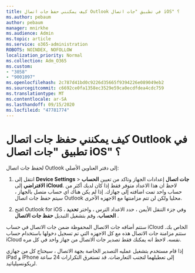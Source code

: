 ```yaml
---
title: كيف يمكنني حفظ جات اتصال Outlook في تطبيق "جات اتصال iOS" ؟
ms.author: pebaum
author: pebaum
manager: mnirkhe
ms.audience: Admin
ms.topic: article
ms.service: o365-administration
ROBOTS: NOINDEX, NOFOLLOW
localization_priority: Normal
ms.collection: Adm_O365
ms.custom:
- "3058"
- "9001097"
ms.openlocfilehash: 2c787d41bd0c9226d35665f9394226e089049eb2
ms.sourcegitcommit: c6692ce0fa1358ec3529e59ca0ecdfdea4cdc759
ms.translationtype: MT
ms.contentlocale: ar-SA
ms.lasthandoff: 09/15/2020
ms.locfileid: "47781774"
---
```

# <a name="how-do-i-save-my-outlook-contacts-to-my-ios-contacts-app"></a>كيف يمكنني حفظ جات اتصال Outlook في تطبيق "جات اتصال iOS" ؟

لحفظ جات اتصال Outlook إلى دفتر العناوين الأصلي:
 
1. انتقل إلى **Device Settings**  >  **جات اتصال** إعدادات الجهاز وتاكد من تعيين **الحساب الافتراضي** إلى **iCloud**. لاحظ ان هذا الاعداد متوفر فقط إذا كان لديك أكثر من حساب واحد تمت اضافته إلى جهازك. إذا لم يكن هناك اي حساب متصل بالجهاز ، سيتم حفظ جات اتصال Outlook محليا ولكن لن تتم مزامنتها مع الاجهزه الأخرى.
 
2. افتح Outlook for iOS ، وفي جزء التنقل الأيمن ، حدد الاعداد الترس ، واختر **تحديد الحساب**، وقم بتشغيل التبديل **حفظ جات الاتصال** .
 
ستتم أضافه جات الاتصال المحفوظة ضمن جات الاتصال في حساب iCloud الخاص بك. ستتم مزامنة جات الاتصال هذه مع كل الاجهزه التي تم تسجيل دخولها باستخدام حساب iCloud نفسه. لاحظ انه يمكنك فقط تصدير جات الاتصال من جهاز واحد في كل مره.
 
إذا قام مستخدم بتشغيل عمليه التصدير الخاصة بجهة الاتصال ، سيحتاج كل من جهازي iPad و iPhone إلى تعطيلهما لتجنب التعارضات. قد تستغرق التكرارات 24 ساعة لريكونسيلياتيد.